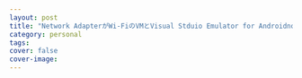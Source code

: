 ```yaml
---
layout: post
title: "Network AdapterがWi-FiのVMとVisual Stduio Emulator for Androidno"
category: personal
tags:
cover: false
cover-image:
---
```

